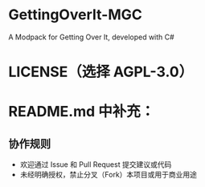 # GettingOverIt-MGC
A Modpack for Getting Over It, developed with C#
# LICENSE（选择 AGPL-3.0）
# README.md 中补充：
## 协作规则
- 欢迎通过 Issue 和 Pull Request 提交建议或代码
- 未经明确授权，禁止分叉（Fork）本项目或用于商业用途
